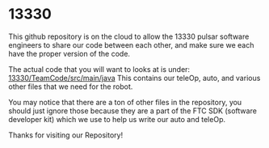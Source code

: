 # 13330

This github repository is on the cloud to allow the 13330 pulsar software engineers to share our code between each other, and make sure
we each have the proper version of the code.

The actual code that you will want to looks at is under: 
[13330/TeamCode/src/main/java](https://github.com/redshiftrobotics/13330/tree/master/ftc_pulsar_master/TeamCode/src/main/java/org/firstinspires/ftc/teamcode)
This contains our teleOp, auto, and various other files that we need for the robot.

You may notice that there are a ton of other files in the repository, you should just ignore those because they are a part of the FTC
SDK (software developer kit) which we use to help us write our auto and teleOp.

Thanks for visiting our Repository!
